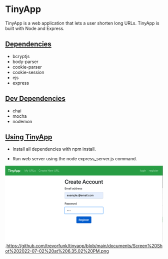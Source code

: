 #  TinyApp 
TinyApp is a web application that lets a user shorten long URLs. TinyApp is built with Node and Express.

## <u> Dependencies </u>
- bcryptjs <br />
- body-parser <br />
- cookie-parser <br />
- cookie-session <br />
- ejs <br />
- express <br />

## <u> Dev Dependencies </u>
- chai <br />
- mocha <br />
- nodemon <br />

## <u> Using TinyApp </u>
 - Install all dependencies with npm install. <br />

 - Run web server using the node express_server.js command.

![](documents/Screen%20Shot%202022-07-02%20at%206.35.02%20PM.png).https://github.com/trevorfunk/tinyapp/blob/main/documents/Screen%20Shot%202022-07-02%20at%206.35.02%20PM.png
